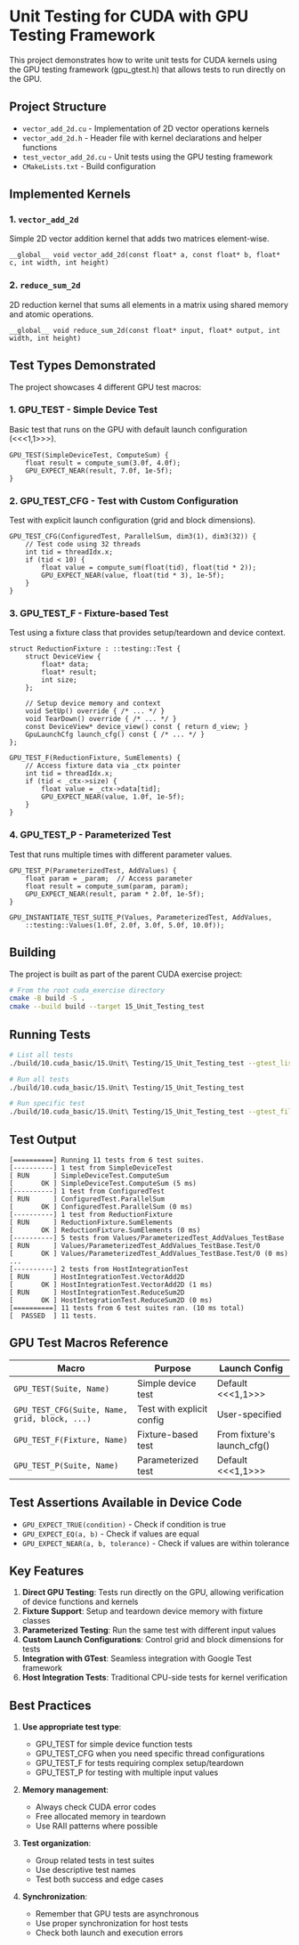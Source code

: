 # Unit Testing for CUDA with GPU Testing Framework

This project demonstrates how to write unit tests for CUDA kernels using the GPU testing framework (gpu_gtest.h) that allows tests to run directly on the GPU.

## Project Structure

- `vector_add_2d.cu` - Implementation of 2D vector operations kernels
- `vector_add_2d.h` - Header file with kernel declarations and helper functions
- `test_vector_add_2d.cu` - Unit tests using the GPU testing framework
- `CMakeLists.txt` - Build configuration

## Implemented Kernels

### 1. `vector_add_2d`
Simple 2D vector addition kernel that adds two matrices element-wise.

```cuda
__global__ void vector_add_2d(const float* a, const float* b, float* c, int width, int height)
```

### 2. `reduce_sum_2d`
2D reduction kernel that sums all elements in a matrix using shared memory and atomic operations.

```cuda
__global__ void reduce_sum_2d(const float* input, float* output, int width, int height)
```

## Test Types Demonstrated

The project showcases 4 different GPU test macros:

### 1. GPU_TEST - Simple Device Test
Basic test that runs on the GPU with default launch configuration (<<<1,1>>>).

```cuda
GPU_TEST(SimpleDeviceTest, ComputeSum) {
    float result = compute_sum(3.0f, 4.0f);
    GPU_EXPECT_NEAR(result, 7.0f, 1e-5f);
}
```

### 2. GPU_TEST_CFG - Test with Custom Configuration
Test with explicit launch configuration (grid and block dimensions).

```cuda
GPU_TEST_CFG(ConfiguredTest, ParallelSum, dim3(1), dim3(32)) {
    // Test code using 32 threads
    int tid = threadIdx.x;
    if (tid < 10) {
        float value = compute_sum(float(tid), float(tid * 2));
        GPU_EXPECT_NEAR(value, float(tid * 3), 1e-5f);
    }
}
```

### 3. GPU_TEST_F - Fixture-based Test
Test using a fixture class that provides setup/teardown and device context.

```cuda
struct ReductionFixture : ::testing::Test {
    struct DeviceView {
        float* data;
        float* result;
        int size;
    };

    // Setup device memory and context
    void SetUp() override { /* ... */ }
    void TearDown() override { /* ... */ }
    const DeviceView* device_view() const { return d_view; }
    GpuLaunchCfg launch_cfg() const { /* ... */ }
};

GPU_TEST_F(ReductionFixture, SumElements) {
    // Access fixture data via _ctx pointer
    int tid = threadIdx.x;
    if (tid < _ctx->size) {
        float value = _ctx->data[tid];
        GPU_EXPECT_NEAR(value, 1.0f, 1e-5f);
    }
}
```

### 4. GPU_TEST_P - Parameterized Test
Test that runs multiple times with different parameter values.

```cuda
GPU_TEST_P(ParameterizedTest, AddValues) {
    float param = _param;  // Access parameter
    float result = compute_sum(param, param);
    GPU_EXPECT_NEAR(result, param * 2.0f, 1e-5f);
}

GPU_INSTANTIATE_TEST_SUITE_P(Values, ParameterizedTest, AddValues,
    ::testing::Values(1.0f, 2.0f, 3.0f, 5.0f, 10.0f));
```

## Building

The project is built as part of the parent CUDA exercise project:

```bash
# From the root cuda_exercise directory
cmake -B build -S .
cmake --build build --target 15_Unit_Testing_test
```

## Running Tests

```bash
# List all tests
./build/10.cuda_basic/15.Unit\ Testing/15_Unit_Testing_test --gtest_list_tests

# Run all tests
./build/10.cuda_basic/15.Unit\ Testing/15_Unit_Testing_test

# Run specific test
./build/10.cuda_basic/15.Unit\ Testing/15_Unit_Testing_test --gtest_filter="SimpleDeviceTest.*"
```

## Test Output

```
[==========] Running 11 tests from 6 test suites.
[----------] 1 test from SimpleDeviceTest
[ RUN      ] SimpleDeviceTest.ComputeSum
[       OK ] SimpleDeviceTest.ComputeSum (5 ms)
[----------] 1 test from ConfiguredTest
[ RUN      ] ConfiguredTest.ParallelSum
[       OK ] ConfiguredTest.ParallelSum (0 ms)
[----------] 1 test from ReductionFixture
[ RUN      ] ReductionFixture.SumElements
[       OK ] ReductionFixture.SumElements (0 ms)
[----------] 5 tests from Values/ParameterizedTest_AddValues_TestBase
[ RUN      ] Values/ParameterizedTest_AddValues_TestBase.Test/0
[       OK ] Values/ParameterizedTest_AddValues_TestBase.Test/0 (0 ms)
...
[----------] 2 tests from HostIntegrationTest
[ RUN      ] HostIntegrationTest.VectorAdd2D
[       OK ] HostIntegrationTest.VectorAdd2D (1 ms)
[ RUN      ] HostIntegrationTest.ReduceSum2D
[       OK ] HostIntegrationTest.ReduceSum2D (0 ms)
[==========] 11 tests from 6 test suites ran. (10 ms total)
[  PASSED  ] 11 tests.
```

## GPU Test Macros Reference

| Macro | Purpose | Launch Config |
|-------|---------|---------------|
| `GPU_TEST(Suite, Name)` | Simple device test | Default <<<1,1>>> |
| `GPU_TEST_CFG(Suite, Name, grid, block, ...)` | Test with explicit config | User-specified |
| `GPU_TEST_F(Fixture, Name)` | Fixture-based test | From fixture's launch_cfg() |
| `GPU_TEST_P(Suite, Name)` | Parameterized test | Default <<<1,1>>> |

## Test Assertions Available in Device Code

- `GPU_EXPECT_TRUE(condition)` - Check if condition is true
- `GPU_EXPECT_EQ(a, b)` - Check if values are equal
- `GPU_EXPECT_NEAR(a, b, tolerance)` - Check if values are within tolerance

## Key Features

1. **Direct GPU Testing**: Tests run directly on the GPU, allowing verification of device functions and kernels
2. **Fixture Support**: Setup and teardown device memory with fixture classes
3. **Parameterized Testing**: Run the same test with different input values
4. **Custom Launch Configurations**: Control grid and block dimensions for tests
5. **Integration with GTest**: Seamless integration with Google Test framework
6. **Host Integration Tests**: Traditional CPU-side tests for kernel verification

## Best Practices

1. **Use appropriate test type**:
   - GPU_TEST for simple device function tests
   - GPU_TEST_CFG when you need specific thread configurations
   - GPU_TEST_F for tests requiring complex setup/teardown
   - GPU_TEST_P for testing with multiple input values

2. **Memory management**:
   - Always check CUDA error codes
   - Free allocated memory in teardown
   - Use RAII patterns where possible

3. **Test organization**:
   - Group related tests in test suites
   - Use descriptive test names
   - Test both success and edge cases

4. **Synchronization**:
   - Remember that GPU tests are asynchronous
   - Use proper synchronization for host tests
   - Check both launch and execution errors
